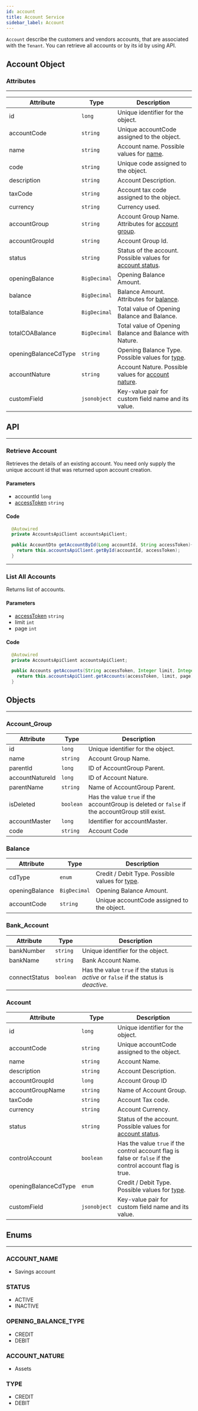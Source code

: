 ```yaml
---
id: account
title: Account Service
sidebar_label: Account
---
```


`Account` describe the customers and vendors accounts, that are associated with the `Tenant`. You can retrieve all accounts or by its id by using API.
## Account Object

### Attributes
---
|Attribute| Type | Description |
|---------|------|-------------|
|id        |`long`|Unique identifier for the object.|
|accountCode|`string`|Unique accountCode assigned to the object.|
|name|`string`|Account name. Possible values for [name](#account_name).|
|code|`string`|Unique code assigned to the object.|
|description|`string`|Account Description.|
|taxCode|`string`|Account tax code assigned to the object.|
|currency|`string`|Currency used.|
|accountGroup|`string`|Account Group Name. Attributes for [account group](#account_group).|
|accountGroupId|`string`|Account Group Id.|
|status|`string`|Status of the account. Possible values for [account status](#status).|
|openingBalance|`BigDecimal`|Opening Balance Amount.|
|balance|`BigDecimal`|Balance Amount. Attributes for [balance](#balance).|
|totalBalance|`BigDecimal`|Total value of Opening Balance and Balance.|
|totalCOABalance|`BigDecimal`|Total value of Opening Balance and Balance with Nature.|
|openingBalanceCdType|`string`|Opening Balance Type. Possible values for [type](#opening_balance_type).|
|accountNature|`string`|Account Nature. Possible values for [account nature](#account_nature).|
|customField        |`jsonobject`|Key-value pair for custom field name and its value.|


## API
---
### Retrieve Account
Retrieves the details of an existing account. You need only supply the unique account id that was returned upon account creation.

#### Parameters
- accountId `long`
- [accessToken](#access-token) `string`

#### Code

```java
  @Autowired
  private AccountsApiClient accountsApiClient;

  public AccountDto getAccountById(Long accountId, String accessToken){
    return this.accountsApiClient.getById(accountId, accessToken);
  }
```
---  

### List All Accounts
Returns list of accounts.

#### Parameters
- [accessToken](#access-token) `string`
- limit `int`
- page `int`

#### Code

```java
  @Autowired
  private AccountsApiClient accountsApiClient;

  public Accounts getAccounts(String accessToken, Integer limit, Integer page){
    return this.accountsApiClient.getAccounts(accessToken, limit, page);
  }
```

## Objects
---
### Account_Group
|Attribute|Type| Description|
|---------|----|------------|
|id|`long`|Unique identifier for the object.|
|name|`string`|Account Group Name.|
|parentId|`long`|ID of AccountGroup Parent.|
|accountNatureId|`long`|ID of Account Nature.|
|parentName|`string`|Name of AccountGroup Parent.|
|isDeleted|`boolean`|Has the value `true` if the accountGroup is deleted  or `false` if the accountGroup still exist.|
|accountMaster|`long`|Identifier for accountMaster.|
|code|`string`|Account Code|

### Balance
|Attribute|Type| Description|
|---------|----|------------|
|cdType|`enum`|Credit / Debit Type. Possible values for [type](#type).|
|openingBalance|`BigDecimal`|Opening Balance Amount.|
|accountCode|`string`|Unique accountCode assigned to the object.|

### Bank_Account
|Attribute|Type| Description|
|---------|----|------------|
|bankNumber|`string`|Unique identifier for the object.|
|bankName|`string`|Bank Account Name. |
|connectStatus|`boolean`|Has the value `true` if the status is *active*  or `false` if the status is *deactive*.|

### Account
|Attribute|Type| Description|
|---------|----|------------|
|id|`long`|Unique identifier for the object.|
|accountCode|`string`|Unique accountCode assigned to the object.|
|name|`string`|Account Name.|
|description|`string`|Account Description.|
|accountGroupId|`long`|Account Group ID|
|accountGroupName|`string`|Name of Account Group.|
|taxCode|`string`|Account Tax code.|
|currency|`string`|Account Currency.|
|status|`string`|Status of the account. Possible values for [account status](#status).|
|controlAccount|`boolean`|Has the value `true` if the control account flag is false or `false` if the control account flag is true.|
|openingBalanceCdType|`enum`|Credit / Debit Type. Possible values for [type](#type).|
|customField        |`jsonobject`|Key-value pair for custom field name and its value.|

## Enums
---

### ACCOUNT_NAME
- Savings account

### STATUS
- ACTIVE
- INACTIVE

### OPENING_BALANCE_TYPE
- CREDIT
- DEBIT

### ACCOUNT_NATURE
- Assets

### TYPE
- CREDIT
- DEBIT
 